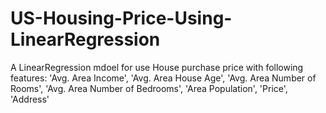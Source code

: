 # US-Housing-Price-Using-LinearRegression
A LinearRegression mdoel for use House purchase price with following features: 'Avg. Area Income', 'Avg. Area House Age', 'Avg. Area Number of Rooms',        'Avg. Area Number of Bedrooms', 'Area Population', 'Price', 'Address'
